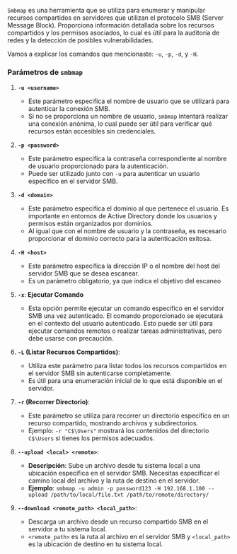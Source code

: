 `Smbmap` es una herramienta que se utiliza para enumerar y manipular recursos compartidos en servidores que utilizan el protocolo SMB (Server Message Block). Proporciona información detallada sobre los recursos compartidos y los permisos asociados, lo cual es útil para la auditoría de redes y la detección de posibles vulnerabilidades.

Vamos a explicar los comandos que mencionaste: `-u`, `-p`, `-d`, y `-H`.

### Parámetros de `smbmap`

1. **`-u <username>`**
    
    - Este parámetro especifica el nombre de usuario que se utilizará para autenticar la conexión SMB.
    - Si no se proporciona un nombre de usuario, `smbmap` intentará realizar una conexión anónima, lo cual puede ser útil para verificar qué recursos están accesibles sin credenciales.
2. **`-p <password>`**

	- Este parámetro especifica la contraseña correspondiente al nombre de usuario proporcionado para la autenticación.
	- Puede ser utilizado junto con `-u` para autenticar un usuario específico en el servidor SMB.
3. **`-d <domain>`**
    
    - Este parámetro especifica el dominio al que pertenece el usuario. Es importante en entornos de Active Directory donde los usuarios y permisos están organizados por dominios.
    - Al igual que con el nombre de usuario y la contraseña, es necesario proporcionar el dominio correcto para la autenticación exitosa.
4. **`-H <host>`**
    
    - Este parámetro especifica la dirección IP o el nombre del host del servidor SMB que se desea escanear.
    - Es un parámetro obligatorio, ya que indica el objetivo del escaneo
5. **`-x`**: **Ejecutar Comando**

	- Esta opción permite ejecutar un comando específico en el servidor SMB una vez autenticado. El comando proporcionado se ejecutará en el contexto del usuario autenticado. Esto puede ser útil para ejecutar comandos remotos o realizar tareas administrativas, pero debe usarse con precaución.
6. **`-L` (Listar Recursos Compartidos)**:

	- Utiliza este parámetro para listar todos los recursos compartidos en el servidor SMB sin autenticarse completamente.
	- Es útil para una enumeración inicial de lo que está disponible en el servidor.
7. **`-r` (Recorrer Directorio)**:
    
    - Este parámetro se utiliza para recorrer un directorio específico en un recurso compartido, mostrando archivos y subdirectorios.
    - Ejemplo: `-r "C$\Users"` mostrará los contenidos del directorio `C$\Users` si tienes los permisos adecuados.
8. **`--upload <local> <remote>`**:
	
	- **Descripción**: Sube un archivo desde tu sistema local a una ubicación específica en el servidor SMB. Necesitas especificar el camino local del archivo y la ruta de destino en el servidor.
	- **Ejemplo**: `smbmap -u admin -p password123 -H 192.168.1.100 --upload /path/to/local/file.txt /path/to/remote/directory/`
9. **`--download <remote_path> <local_path>`**:
	
	- Descarga un archivo desde un recurso compartido SMB en el servidor a tu sistema local.
	- `<remote_path>` es la ruta al archivo en el servidor SMB y `<local_path>` es la ubicación de destino en tu sistema local.